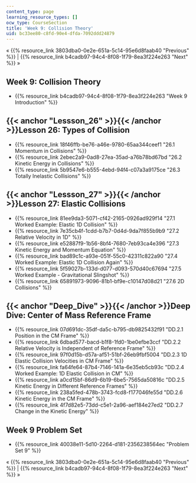 ```yaml
---
content_type: page
learning_resource_types: []
ocw_type: CourseSection
title: 'Week 9: Collision Theory'
uid: bc33ee80-c8fd-90e4-dfda-7092ddd24879
---
```


« {{% resource_link 3803dba0-0e2e-651a-5c14-95e6d8faab40 "Previous" %}} | {{% resource_link b4cadb97-94c4-8f08-1f79-8ea3f224e263 "Next" %}} »

Week 9: Collision Theory
------------------------

*   {{% resource_link b4cadb97-94c4-8f08-1f79-8ea3f224e263 "Week 9 Introduction" %}}

{{< anchor "Lessson_26" >}}{{< /anchor >}}Lesson 26: Types of Collision
-----------------------------------------------------------------------

*   {{% resource_link 18f46ffb-be76-a46e-9780-65aa344ceef1 "26.1 Momentum in Collisions" %}}
*   {{% resource_link 2ebec2a9-0ad8-27ea-35ad-a76b78bd67bd "26.2 Kinetic Energy in Collisions" %}}
*   {{% resource_link 5b9547e6-b555-4ebd-94f4-c07a3a9175ce "26.3 Totally Inelastic Collisions" %}}

{{< anchor "Lessson_27" >}}{{< /anchor >}}Lesson 27: Elastic Collisions
-----------------------------------------------------------------------

*   {{% resource_link 81ee9da3-5071-cf42-2165-0926ad929f14 "27.1 Worked Example: Elastic 1D Collision" %}}
*   {{% resource_link 7e35cb4f-1cdd-b7b7-0d4d-9da7f855b9b9 "27.2 Relative Velocity in 1D" %}}
*   {{% resource_link e52887f9-1b56-8bf4-7680-7eb93ca4e396 "27.3 Kinetic Energy and Momentum Equation" %}}
*   {{% resource_link bad89c1c-a93e-051f-55c0-42311c822a90 "27.4 Worked Example: Elastic 1D Collision Again" %}}
*   {{% resource_link 5f59027b-133d-d077-d093-570d40c67694 "27.5 Worked Example - Gravitational Slingshot" %}}
*   {{% resource_link 65891973-9096-81b1-bf9e-c10147d08d21 "27.6 2D Collisions" %}}

{{< anchor "Deep_Dive" >}}{{< /anchor >}}Deep Dive: Center of Mass Reference Frame
----------------------------------------------------------------------------------

*   {{% resource_link 07d691dc-35df-da5c-b795-db9825432f91 "DD.2.1 Position in the CM Frame" %}}
*   {{% resource_link 6dbad577-bacd-b1f8-1fd0-1be0efbe3ccf "DD.2.2 Relative Velocity is Independent of Reference Frame" %}}
*   {{% resource_link 97f0d15b-d57a-af51-51bf-26eb9fbf5004 "DD.2.3 1D Elastic Collision Velocities in CM Frame" %}}
*   {{% resource_link fa64fe64-87b4-7146-141a-6e35eb5cb93c "DD.2.4 Worked Example: 1D Elastic Collision in CM" %}}
*   {{% resource_link a0cd15bf-86d9-6b19-6be5-7565da50816c "DD.2.5 Kinetic Energy in Different Reference Frames" %}}
*   {{% resource_link 238a5fed-478b-3743-fcd8-f177046fe55d "DD.2.6 Kinetic Energy in the CM Frame" %}}
*   {{% resource_link 4f7d82e5-73dd-c5e1-2a96-aef184e27ed2 "DD.2.7 Change in the Kinetic Energy" %}}

Week 9 Problem Set
------------------

*   {{% resource_link 40038e11-5d10-2264-d181-2356238564ec "Problem Set 9" %}}

« {{% resource_link 3803dba0-0e2e-651a-5c14-95e6d8faab40 "Previous" %}} | {{% resource_link b4cadb97-94c4-8f08-1f79-8ea3f224e263 "Next" %}} »